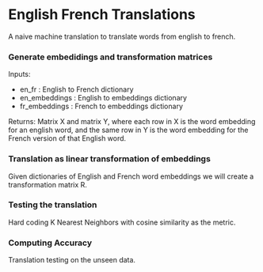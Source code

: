 # English French Translations
A naive machine translation to translate words from english to french.

### Generate embedidings and transformation matrices
Inputs:
* en_fr : English to French dictionary
* en_embeddings : English to embeddings dictionary
* fr_embeddings : French to embeddings dictionary

Returns:
Matrix X and matrix Y, where each row in X is the word embedding for an english word, and the same row in Y is the word embedding for the French version of that English word.

### Translation as linear transformation of embeddings
Given dictionaries of English and French word embeddings we will create a transformation matrix R.

### Testing the translation
Hard coding K Nearest Neighbors with cosine similarity as the metric.

### Computing Accuracy
Translation testing on the unseen data.
